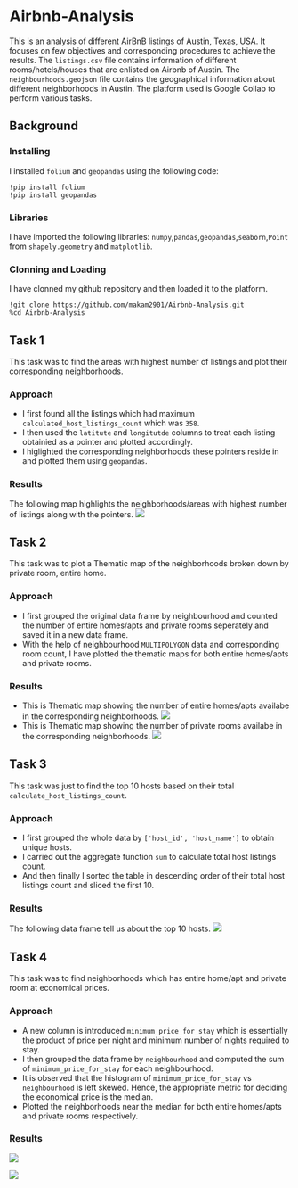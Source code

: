 # Airbnb-Analysis
This is an analysis of different AirBnB listings of Austin, Texas, USA. It focuses on few objectives and corresponding procedures to achieve the results.
The ` listings.csv ` file contains information of different rooms/hotels/houses that are enlisted on Airbnb of Austin. The `neighbourhoods.geojson` file contains the geographical information about different neighborhoods in Austin.
The platform used is Google Collab to perform various tasks.
## Background 
### Installing 
I installed `folium` and `geopandas` using the following code:
```
!pip install folium
!pip install geopandas
```
### Libraries 
I have imported the following libraries:
` numpy `,`pandas`,`geopandas`,`seaborn`,`Point` from `shapely.geometry` and `matplotlib`.
### Clonning and Loading
I have clonned my github repository and then loaded it to the platform.
```
!git clone https://github.com/makam2901/Airbnb-Analysis.git
%cd Airbnb-Analysis
```
## Task 1
This task was to find the areas with highest number of listings and plot their corresponding neighborhoods.
### Approach
- I first found all the listings which had maximum `calculated_host_listings_count` which was `358`.
- I then used the `latitute` and `longitutde` columns to treat each listing obtainied as a pointer and plotted accordingly.
- I higlighted the corresponding neighborhoods these pointers reside in and plotted them using `geopandas`.

### Results
The following map highlights the neighborhoods/areas with highest number of listings along with the pointers. 
![](https://github.com/makam2901/AirBnB-Analytics/blob/master/Areas_with_highest_listings.png)

## Task 2
This task was to plot a Thematic map of the neighborhoods broken down by private room, entire home.
### Approach
- I first grouped the original data frame by neighbourhood and counted the number of entire homes/apts and private rooms seperately and saved it in a new data frame.
- With the help of neighbourhood `MULTIPOLYGON` data and corresponding room count, I have plotted the thematic maps for both entire homes/apts and private rooms.

### Results
- This is Thematic map showing the number of entire homes/apts availabe in the corresponding neighborhoods.
![](https://github.com/makam2901/AirBnB-Analytics/blob/master/Thematic_Entire_home.png)
- This is Thematic map showing the number of private rooms availabe in the corresponding neighborhoods.
![](https://github.com/makam2901/AirBnB-Analytics/blob/master/Thematic_Private_Room.png)

## Task 3
This task was just to find the top 10 hosts based on their total `calculate_host_listings_count`.
### Approach 
- I first grouped the whole data by `['host_id', 'host_name']` to obtain unique hosts.
- I carried out the aggregate function `sum` to calculate total host listings count.
- And then finally I sorted the table in descending order of their total host listings count and sliced the first 10.
### Results
The following data frame tell us about the top 10 hosts.
![](https://github.com/makam2901/AirBnB-Analytics/blob/master/Top10_hosts.png)

## Task 4
This task was to find neighborhoods which has entire home/apt and private room at economical prices.
### Approach
- A new column is introduced `minimum_price_for_stay` which is essentially the product of price per night and minimum number of nights required to stay.
- I then grouped the data frame by `neighbourhood` and computed the sum of `minimum_price_for_stay` for each neighbourhood.
- It is observed that the histogram of `minimum_price_for_stay` vs `neighbourhood` is left skewed. Hence, the appropriate metric for deciding the economical price is the median.
- Plotted the neighborhoods near the median for both entire homes/apts and private rooms respectively.
### Results

![](https://github.com/makam2901/AirBnB-Analytics/blob/master/Economical_Neighborhoods_Entire_Home.png)

![](https://github.com/makam2901/AirBnB-Analytics/blob/master/Economical_Neighborhoods_Private_Room.png)

